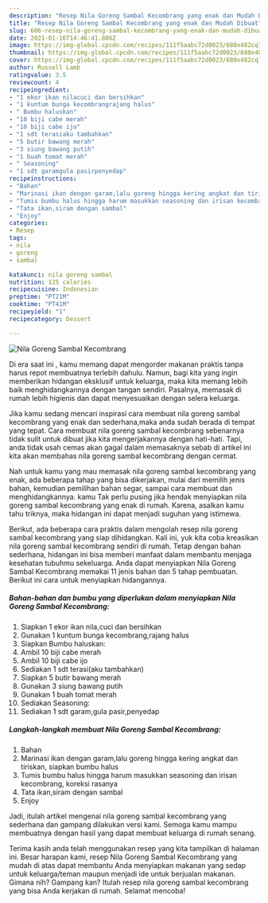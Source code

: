 ```yaml
---
description: "Resep Nila Goreng Sambal Kecombrang yang enak dan Mudah Dibuat"
title: "Resep Nila Goreng Sambal Kecombrang yang enak dan Mudah Dibuat"
slug: 606-resep-nila-goreng-sambal-kecombrang-yang-enak-dan-mudah-dibuat
date: 2021-01-16T14:46:41.886Z
image: https://img-global.cpcdn.com/recipes/111f5aabc72d0023/680x482cq70/nila-goreng-sambal-kecombrang-foto-resep-utama.jpg
thumbnail: https://img-global.cpcdn.com/recipes/111f5aabc72d0023/680x482cq70/nila-goreng-sambal-kecombrang-foto-resep-utama.jpg
cover: https://img-global.cpcdn.com/recipes/111f5aabc72d0023/680x482cq70/nila-goreng-sambal-kecombrang-foto-resep-utama.jpg
author: Russell Lamb
ratingvalue: 3.5
reviewcount: 4
recipeingredient:
- "1 ekor ikan nilacuci dan bersihkan"
- "1 kuntum bunga kecombrangrajang halus"
- " Bumbu haluskan"
- "10 biji cabe merah"
- "10 biji cabe ijo"
- "1 sdt terasiaku tambahkan"
- "5 butir bawang merah"
- "3 siung bawang putih"
- "1 buah tomat merah"
- " Seasoning"
- "1 sdt garamgula pasirpenyedap"
recipeinstructions:
- "Bahan"
- "Marinasi ikan dengan garam,lalu goreng hingga kering angkat dan tiriskan, siapkan bumbu halus"
- "Tumis bumbu halus hingga harum masukkan seasoning dan irisan kecombrang, koreksi rasanya"
- "Tata ikan,siram dengan sambal"
- "Enjoy"
categories:
- Resep
tags:
- nila
- goreng
- sambal

katakunci: nila goreng sambal 
nutrition: 125 calories
recipecuisine: Indonesian
preptime: "PT21M"
cooktime: "PT41M"
recipeyield: "1"
recipecategory: Dessert

---
```



![Nila Goreng Sambal Kecombrang](https://img-global.cpcdn.com/recipes/111f5aabc72d0023/680x482cq70/nila-goreng-sambal-kecombrang-foto-resep-utama.jpg)

Di era  saat ini , kamu memang dapat mengorder makanan praktis tanpa harus repot membuatnya terlebih dahulu. Namun, bagi kita yang ingin memberikan hidangan eksklusif untuk keluarga, maka kita memang lebih baik menghidangkannya dengan tangan sendiri. Pasalnya, memasak di rumah lebih higienis dan dapat menyesuaikan dengan selera keluarga.

Jika kamu sedang mencari inspirasi cara membuat nila goreng sambal kecombrang yang enak dan sederhana,maka anda sudah berada di tempat yang tepat. Cara membuat nila goreng sambal kecombrang  sebenarnya tidak sulit untuk dibuat jika kita mengerjakannya dengan hati-hati. Tapi, anda tidak usah cemas akan gagal dalam memasaknya 
sebab di artikel ini kita akan membahas nila goreng sambal kecombrang dengan cermat.  



Nah untuk kamu yang mau memasak nila goreng sambal kecombrang yang enak, ada beberapa tahap yang bisa dikerjakan, mulai dari memilih jenis bahan, kemudian pemilihan bahan segar, sampai cara membuat dan menghidangkannya. kamu Tak perlu pusing jika hendak menyiapkan nila goreng sambal kecombrang yang enak di rumah. Karena, asalkan kamu  tahu triknya, maka hidangan ini dapat menjadi suguhan yang istimewa.

Berikut, ada beberapa cara praktis  dalam mengolah resep nila goreng sambal kecombrang yang siap dihidangkan. Kali ini, yuk kita coba kreasikan nila goreng sambal kecombrang sendiri di rumah. Tetap dengan bahan sederhana, hidangan ini bisa memberi manfaat dalam membantu menjaga kesehatan tubuhmu sekeluarga. Anda dapat menyiapkan Nila Goreng Sambal Kecombrang memakai 11 jenis bahan dan 5 tahap pembuatan. Berikut ini cara untuk menyiapkan hidangannya.

<!--inarticleads1-->

##### Bahan-bahan dan bumbu yang diperlukan dalam menyiapkan Nila Goreng Sambal Kecombrang:

1. Siapkan 1 ekor ikan nila,cuci dan bersihkan
1. Gunakan 1 kuntum bunga kecombrang,rajang halus
1. Siapkan  Bumbu haluskan:
1. Ambil 10 biji cabe merah
1. Ambil 10 biji cabe ijo
1. Sediakan 1 sdt terasi(aku tambahkan)
1. Siapkan 5 butir bawang merah
1. Gunakan 3 siung bawang putih
1. Gunakan 1 buah tomat merah
1. Sediakan  Seasoning:
1. Sediakan 1 sdt garam,gula pasir,penyedap




<!--inarticleads2-->

##### Langkah-langkah membuat Nila Goreng Sambal Kecombrang:

1. Bahan
1. Marinasi ikan dengan garam,lalu goreng hingga kering angkat dan tiriskan, siapkan bumbu halus
1. Tumis bumbu halus hingga harum masukkan seasoning dan irisan kecombrang, koreksi rasanya
1. Tata ikan,siram dengan sambal
1. Enjoy




Jadi, itulah artikel mengenai  nila goreng sambal kecombrang  yang sederhana dan gampang dilakukan versi kami. Semoga kamu mampu membuatnya dengan hasil yang dapat membuat keluarga di rumah senang. 

Terima kasih anda telah menggunakan resep yang kita tampilkan di halaman ini. Besar harapan kami, resep  Nila Goreng Sambal Kecombrang yang mudah di atas dapat membantu Anda menyiapkan makanan yang sedap untuk keluarga/teman maupun menjadi ide untuk berjualan makanan. Gimana nih? Gampang kan? Itulah resep nila goreng sambal kecombrang yang bisa Anda kerjakan di rumah. Selamat mencoba!

